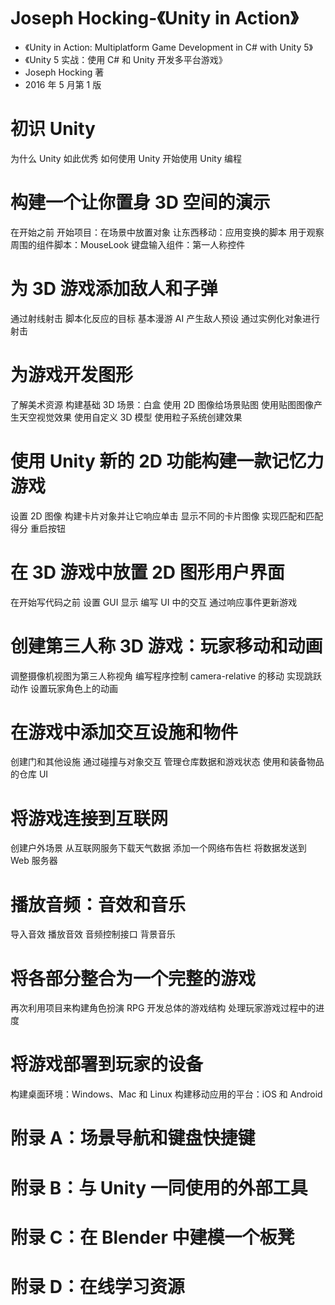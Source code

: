 # Joseph Hocking-《Unity in Action》

* 《Unity in Action: Multiplatform Game Development in C# with Unity 5》
* 《Unity 5 实战：使用 C# 和 Unity 开发多平台游戏》
* Joseph Hocking 著
* 2016 年 5 月第 1 版

# 初识 Unity

为什么 Unity 如此优秀
如何使用 Unity
开始使用 Unity 编程

# 构建一个让你置身 3D 空间的演示

在开始之前
开始项目：在场景中放置对象
让东西移动：应用变换的脚本
用于观察周围的组件脚本：MouseLook
键盘输入组件：第一人称控件

# 为 3D 游戏添加敌人和子弹

通过射线射击
脚本化反应的目标
基本漫游 AI
产生敌人预设
通过实例化对象进行射击

# 为游戏开发图形

了解美术资源
构建基础 3D 场景：白盒
使用 2D 图像给场景贴图
使用贴图图像产生天空视觉效果
使用自定义 3D 模型
使用粒子系统创建效果

# 使用 Unity 新的 2D 功能构建一款记忆力游戏

设置 2D 图像
构建卡片对象并让它响应单击
显示不同的卡片图像
实现匹配和匹配得分
重启按钮

# 在 3D 游戏中放置 2D 图形用户界面

在开始写代码之前
设置 GUI 显示
编写 UI 中的交互
通过响应事件更新游戏

# 创建第三人称 3D 游戏：玩家移动和动画

调整摄像机视图为第三人称视角
编写程序控制 camera-relative 的移动
实现跳跃动作
设置玩家角色上的动画

# 在游戏中添加交互设施和物件

创建门和其他设施
通过碰撞与对象交互
管理仓库数据和游戏状态
使用和装备物品的仓库 UI

# 将游戏连接到互联网

创建户外场景
从互联网服务下载天气数据
添加一个网络布告栏
将数据发送到 Web 服务器

# 播放音频：音效和音乐

导入音效
播放音效
音频控制接口
背景音乐

# 将各部分整合为一个完整的游戏

再次利用项目来构建角色扮演 RPG
开发总体的游戏结构
处理玩家游戏过程中的进度

# 将游戏部署到玩家的设备

构建桌面环境：Windows、Mac 和 Linux
构建移动应用的平台：iOS 和 Android

# 附录 A：场景导航和键盘快捷键
# 附录 B：与 Unity 一同使用的外部工具
# 附录 C：在 Blender 中建模一个板凳
# 附录 D：在线学习资源

